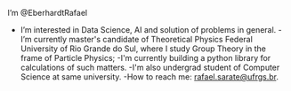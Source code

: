 I’m @EberhardtRafael
- I’m interested in Data Science, AI and solution of problems in general.
-I’m currently master's candidate of Theoretical Physics Federal University of Rio Grande do Sul, where I study Group Theory in the frame of Particle Physics;
-I'm currently building a python library for calculations of such matters.
-I'm also undergrad student of Computer Science at same university.
-How to reach me: rafael.sarate@ufrgs.br.

<!---
EberhardtRafael/EberhardtRafael is a ✨ special ✨ repository because its `README.md` (this file) appears on your GitHub profile.
You can click the Preview link to take a look at your changes.
--->
